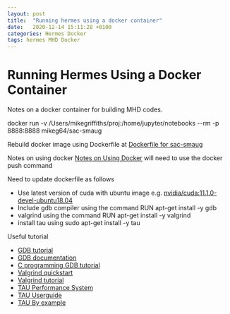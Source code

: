 ```yaml
---
layout: post
title:  "Running hermes using a docker container"
date:   2020-12-14 15:11:28 +0100
categories: Hermes Docker
tags: hermes MHD Docker
---
```



# Running Hermes Using a Docker Container

Notes on a docker container for building MHD codes.

docker run -v /Users/mikegriffiths/proj:/home/jupyter/notebooks --rm -p 8888:8888 mikeg64/sac-smaug

Rebuild docker image using Dockerfile at 
[Dockerfile for sac-smaug](https://github.com/mikeg64/smaug/blob/master/smaug/docker/Dockerfile)

Notes on using docker
[Notes on Using Docker](https://notesrcg.blogspot.com/2019/06/getting-started-with-containerization.html)
will need to use the docker push command 


Need to update dockerfile as follows

* Use latest version of cuda with ubuntu image e.g. [nvidia/cuda:11.1.0-devel-ubuntu18.04](https://hub.docker.com/r/nvidia/cuda/)
* Include gdb compiler using the command RUN apt-get install -y gdb
* valgrind using the command RUN apt-get install -y valgrind
* install tau using sudo apt-get install -y tau

Useful tutorial
* [GDB tutorial](http://www.iro.umontreal.ca/~mignotte/IFT2425/Documents/Debugger_gdb.pdf)
* [GDB documentation](https://www.gnu.org/software/gdb/documentation/)
* [C programming GDB tutorial](https://www.cprogramming.com/gdb.html)
* [Valgrind quickstart](https://www.valgrind.org/docs/manual/quick-start.html)
* [Valgrind tutorial](http://cs.ecs.baylor.edu/~donahoo/tools/valgrind/)
* [TAU Performance System](https://www.cs.uoregon.edu/research/tau/home.php)
* [TAU Userguide](https://www.cs.uoregon.edu/research/tau/tau-usersguide.pdf)
* [TAU By example](https://wiki.mpich.org/mpich/index.php/TAU_by_example)
















